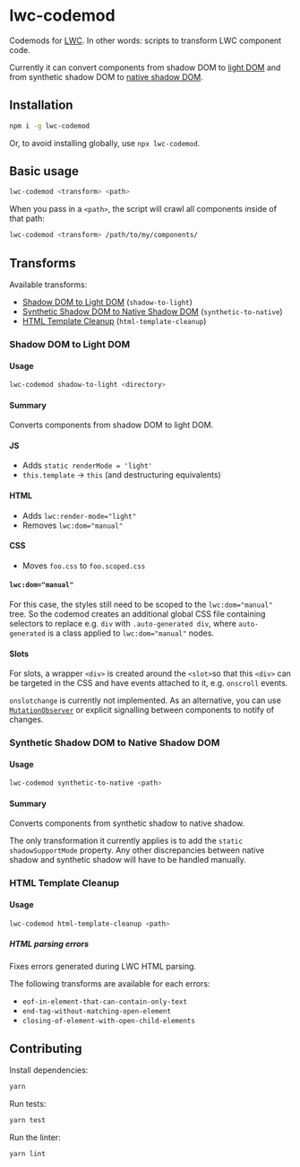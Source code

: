 # lwc-codemod

Codemods for [LWC](https://lwc.dev/). In other words: scripts to transform LWC component code.

Currently it can convert components from shadow DOM to [light DOM](https://lwc.dev/guide/light_dom#light-dom-(developer-preview)) and from synthetic shadow DOM to [native shadow DOM](https://rfcs.lwc.dev/rfcs/lwc/0115-mixed-shadow-mode).

## Installation

```sh
npm i -g lwc-codemod
```

Or, to avoid installing globally, use `npx lwc-codemod`.

## Basic usage

```sh
lwc-codemod <transform> <path>
```

When you pass in a `<path>`, the script will crawl all components inside of that path:

```sh
lwc-codemod <transform> /path/to/my/components/
```

## Transforms

Available transforms:

- [Shadow DOM to Light DOM](#shadow-dom-to-light-dom) (`shadow-to-light`)
- [Synthetic Shadow DOM to Native Shadow DOM](#synthetic-shadow-dom-to-native-shadow-dom) (`synthetic-to-native`)
- [HTML Template Cleanup](#html-template-cleanup) (`html-template-cleanup`)

### Shadow DOM to Light DOM

#### Usage

```sh
lwc-codemod shadow-to-light <directory>
```

#### Summary

Converts components from shadow DOM to light DOM.

#### JS

- Adds `static renderMode = 'light'`
- `this.template` -> `this` (and destructuring equivalents)

#### HTML

- Adds `lwc:render-mode="light"`
- Removes `lwc:dom="manual"`

#### CSS

- Moves `foo.css` to `foo.scoped.css`

#### `lwc:dom="manual"`

For this case, the styles still need to be scoped to the `lwc:dom="manual"` tree. So the codemod creates an additional global CSS file containing selectors to replace e.g. `div` with `.auto-generated div`, where `auto-generated` is a class applied to `lwc:dom="manual"` nodes.

#### Slots

For slots, a wrapper `<div>` is created around the `<slot>`so that this `<div>` can be targeted in the CSS and have events attached to it, e.g. `onscroll` events.

`onslotchange` is currently not implemented. As an alternative, you can use [`MutationObserver`](https://developer.mozilla.org/en-US/docs/Web/API/MutationObserver) or explicit signalling between components to notify of changes. 

### Synthetic Shadow DOM to Native Shadow DOM

#### Usage

```sh
lwc-codemod synthetic-to-native <path>
```

#### Summary

Converts components from synthetic shadow to native shadow.

The only transformation it currently applies is to add the `static shadowSupportMode` property. Any other discrepancies between native shadow and synthetic shadow will have to be handled manually.

### HTML Template Cleanup

#### Usage

```sh
lwc-codemod html-template-cleanup <path>
```

##### HTML parsing errors

Fixes errors generated during LWC HTML parsing.

The following transforms are available for each errors:
- `eof-in-element-that-can-contain-only-text`
- `end-tag-without-matching-open-element`
- `closing-of-element-with-open-child-elements`

## Contributing

Install dependencies:

```sh
yarn
```

Run tests:

```sh
yarn test
```

Run the linter:

```sh
yarn lint
```
